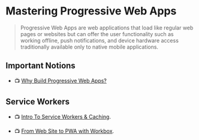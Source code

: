 # Mastering Progressive Web Apps

> Progressive Web Apps are web applications that load like regular web pages or websites but can offer the user functionality such as working offline, push notifications, and device hardware access traditionally available only to native mobile applications.

## Important Notions

- 📺 [Why Build Progressive Web Apps?](https://www.youtube.com/watch?v=1QILz1lAzWY)

## Service Workers

- 📺 [Intro To Service Workers & Caching](https://www.youtube.com/watch?v=ksXwaWHCW6k).

- 📺 [From Web Site to PWA with Workbox](https://www.youtube.com/watch?v=POS9HWcvuCU).
